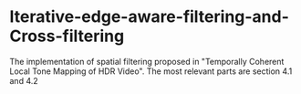 # Iterative-edge-aware-filtering-and-Cross-filtering
The implementation of spatial filtering proposed in "Temporally Coherent Local Tone Mapping of HDR Video". The most relevant parts are section 4.1 and 4.2
